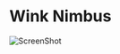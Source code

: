 # Wink Nimbus

![ScreenShot](https://hwmiyg.dm2302.livefilestore.com/y3pY4bxkbsnGoCv9JrzKaFFXCvt_BoARoHjAXPOBM58j6H9WdaiJPjmHZbO07me4Iy29KhY_i_ZQHMIf0eq0hz4SsW9r2lOsJl0TXd-wWDwMWdcxobDeiiGdju_-8lGU5LAeMkXOU-BHVPn55Iuv2E-nxjMQJFAAZ83xzOJJIM3G5I/20151201_023457000_iOS.gif?psid=1)
